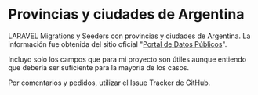 # Provincias y ciudades de Argentina

LARAVEL Migrations y Seeders con provincias y ciudades de Argentina. La información fue obtenida del sitio oficial "[Portal de Datos Públicos](http://datospublicos.gov.ar/data/dataset/localidades-de-la-republica-argentina)".  

Incluyo solo los campos que para mi proyecto son útiles aunque entiendo que debería ser suficiente para la mayoría de los casos.

Por comentarios y pedidos, utilizar el Issue Tracker de GitHub. 
